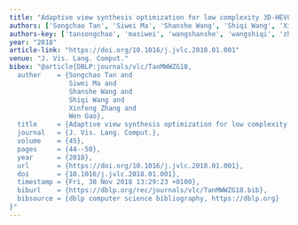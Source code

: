 ```yaml
---
title: "Adaptive view synthesis optimization for low complexity 3D-HEVC encoding"
authors: ['Songchao Tan', 'Siwei Ma', 'Shanshe Wang', 'Shiqi Wang', 'Xinfeng Zhang', 'Wen Gao 0001']
authors-key: ['tansongchao', 'masiwei', 'wangshanshe', 'wangshiqi', 'zhangxinfeng', 'gaowen']
year: "2018"
article-link: "https://doi.org/10.1016/j.jvlc.2018.01.001"
venue: "J. Vis. Lang. Comput."
bibex: "@article{DBLP:journals/vlc/TanMWWZG18,
  author    = {Songchao Tan and
               Siwei Ma and
               Shanshe Wang and
               Shiqi Wang and
               Xinfeng Zhang and
               Wen Gao},
  title     = {Adaptive view synthesis optimization for low complexity 3D-HEVC encoding},
  journal   = {J. Vis. Lang. Comput.},
  volume    = {45},
  pages     = {44--50},
  year      = {2018},
  url       = {https://doi.org/10.1016/j.jvlc.2018.01.001},
  doi       = {10.1016/j.jvlc.2018.01.001},
  timestamp = {Fri, 30 Nov 2018 13:29:23 +0100},
  biburl    = {https://dblp.org/rec/journals/vlc/TanMWWZG18.bib},
  bibsource = {dblp computer science bibliography, https://dblp.org}
}"
---
```

